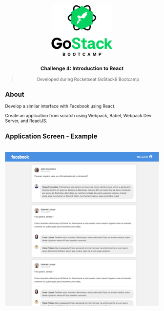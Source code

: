 <h1 align="center">
    <img alt="GoStack" src=".github/logo.png" width="200px" />
</h1>

<h3 align="center">
 Challenge 4: Introduction to React
</h3>

<blockquote align="center">Developed during Rocketseat GoStack9 Bootcamp</blockquote>

## About
Develop a similar interface with Facebook using React.

Create an application from scratch using Webpack, Babel, Webpack Dev Server, and ReactJS. 

## Application Screen - Example

<h1 align="center">
    <img alt="GoStack" src=".github/facebook.png" width="1000px" />
</h1>

